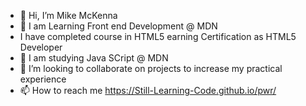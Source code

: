 - 👋 Hi, I’m Mike McKenna 
- 👀 I am Learning Front end Development @ MDN
- I have completed course in HTML5 earning Certification as HTML5 Developer 
- 🌱 I am studying Java SCript @ MDN
- 💞️ I’m looking to collaborate on projects to increase my practical experience
- 📫 How to reach me https://Still-Learning-Code.github.io/pwr/

<!---
Still-Learning-code/Still-Learning-code is a ✨ special ✨ repository because its `README.md` (this file) appears on your GitHub profile.
You can click the Preview link to take a look at your changes.
--->
